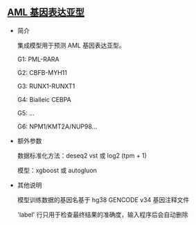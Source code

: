 ## [AML 基因表达亚型](/clinical-tools/clinaml-gep)

- 简介

  集成模型用于预测 AML 基因表达亚型。

  G1: PML-RARA

  G2: CBFB-MYH11

  G3: RUNX1-RUNXT1

  G4: Bialleic CEBPA

  G5: ...

  G6: NPM1/KMT2A/NUP98...

- 额外参数

  数据标准化方法：deseq2 vst 或 log2 (tpm + 1)

  模型：xgboost 或 autogluon

- 其他说明

  模型训练数据的基因名基于 hg38 GENCODE v34 基因注释文件

  'label' 行只用于检查最终结果的准确度，输入程序后会自动删除